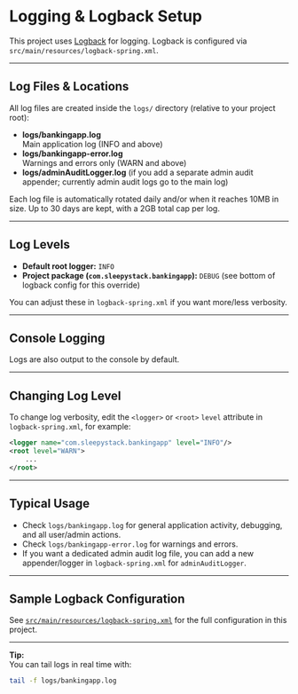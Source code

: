 # Logging & Logback Setup

This project uses [Logback](https://logback.qos.ch/) for logging. Logback is configured via `src/main/resources/logback-spring.xml`.

---

## Log Files & Locations

All log files are created inside the `logs/` directory (relative to your project root):

- **logs/bankingapp.log**  
  Main application log (INFO and above)
- **logs/bankingapp-error.log**  
  Warnings and errors only (WARN and above)
- **logs/adminAuditLogger.log** (if you add a separate admin audit appender; currently admin audit logs go to the main log)

Each log file is automatically rotated daily and/or when it reaches 10MB in size. Up to 30 days are kept, with a 2GB total cap per log.

---

## Log Levels

- **Default root logger:** `INFO`
- **Project package (`com.sleepystack.bankingapp`):** `DEBUG` (see bottom of logback config for this override)

You can adjust these in `logback-spring.xml` if you want more/less verbosity.

---

## Console Logging

Logs are also output to the console by default.

---

## Changing Log Level

To change log verbosity, edit the `<logger>` or `<root>` `level` attribute in `logback-spring.xml`, for example:

```xml
<logger name="com.sleepystack.bankingapp" level="INFO"/>
<root level="WARN">
    ...
</root>
```

---

## Typical Usage

- Check `logs/bankingapp.log` for general application activity, debugging, and all user/admin actions.
- Check `logs/bankingapp-error.log` for warnings and errors.
- If you want a dedicated admin audit log file, you can add a new appender/logger in `logback-spring.xml` for `adminAuditLogger`.

---

## Sample Logback Configuration

See [`src/main/resources/logback-spring.xml`](../src/main/resources/logback-spring.xml) for the full configuration in this project.

---

**Tip:**  
You can tail logs in real time with:
```bash
tail -f logs/bankingapp.log
```